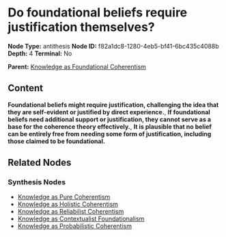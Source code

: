 # Do foundational beliefs require justification themselves?

**Node Type:** antithesis
**Node ID:** f82a1dc8-1280-4eb5-bf41-6bc435c4088b
**Depth:** 4
**Terminal:** No

**Parent:** [Knowledge as Foundational Coherentism](knowledge-as-foundational-coherentism-synthesis-ea9ca626-3895-49a6-97c9-d025b68fff78.md)

## Content

**Foundational beliefs might require justification, challenging the idea that they are self-evident or justified by direct experience.**, **If foundational beliefs need additional support or justification, they cannot serve as a base for the coherence theory effectively.**, **It is plausible that no belief can be entirely free from needing some form of justification, including those claimed to be foundational.**

## Related Nodes

### Synthesis Nodes

- [Knowledge as Pure Coherentism](knowledge-as-pure-coherentism-synthesis-74879d59-e77d-4036-9632-d22cd5a8ecd4.md)
- [Knowledge as Holistic Coherentism](knowledge-as-holistic-coherentism-synthesis-fdc7db9a-d08c-48f9-a01f-f8025e9c529f.md)
- [Knowledge as Reliabilist Coherentism](knowledge-as-reliabilist-coherentism-synthesis-983887a6-4b66-4ed8-a98d-5180434d5457.md)
- [Knowledge as Contextualist Foundationalism](knowledge-as-contextualist-foundationalism-synthesis-e3600eb6-4081-401e-93ba-66643dfb1818.md)
- [Knowledge as Probabilistic Coherentism](knowledge-as-probabilistic-coherentism-synthesis-80e61b5d-b14b-4d53-aafc-d8c7b59fc924.md)

